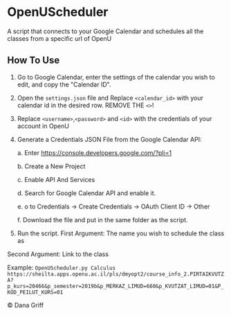 # 

# OpenUScheduler
A script that connects to your Google Calendar and schedules all the classes from a specific url of OpenU

## How To Use
1. Go to Google Calendar, enter the settings of the calendar you wish to edit, and copy the "Calendar ID".
2. Open the ```settings.json``` file and Replace ```<calendar_id>``` with your calendar id in the desired row. REMOVE THE ```<>```!
3. Replace ```<username>```,```<password>``` and ```<id>``` with the credentials of your account in OpenU
4. Generate a Credentials JSON File from the Google Calendar API:

    a. Enter https://console.developers.google.com/?pli=1

    b. Create a New Project

    c. Enable API And Services 

    d. Search for Google Calendar API and enable it.

    e. o to Credentials -> Create Credentials -> OAuth Client ID -> Other

    f. Download the file and put in the same folder as the script.

6. Run the script. 
First Argument: The name you wish to schedule the class as

Second Argument: Link to the class

Example: ```OpenUScheduler.py Calculus https://sheilta.apps.openu.ac.il/pls/dmyopt2/course_info_2.PIRTAIKVUTZA?p_kurs=20466&p_semester=2019b&p_MERKAZ_LIMUD=660&p_KVUTZAT_LIMUD=01&P_KOD_PEILUT_KURS=01 ```




© Dana Griff
